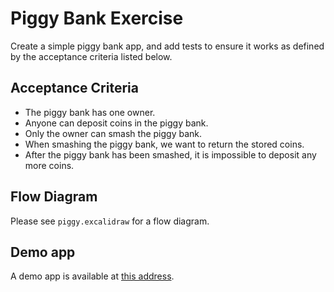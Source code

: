 # Piggy Bank Exercise

Create a simple piggy bank app, and add tests to ensure it works as defined by the acceptance criteria listed below.

## Acceptance Criteria

- The piggy bank has one owner.
- Anyone can deposit coins in the piggy bank.
- Only the owner can smash the piggy bank.
- When smashing the piggy bank, we want to return the stored coins.
- After the piggy bank has been smashed, it is impossible to deposit any more coins.

## Flow Diagram

Please see `piggy.excalidraw` for a flow diagram.

## Demo app

A demo app is available at [this address](https://the-piggy-bank.vercel.app/).

